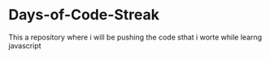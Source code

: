 # Days-of-Code-Streak
This a repository where i will be pushing the code sthat i worte while learng javascript
